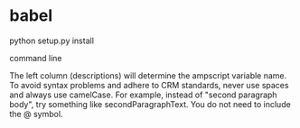 # babel
python setup.py install

command line

The left column (descriptions) will determine the ampscript variable name. To avoid syntax problems and adhere to CRM standards, never use spaces and always use camelCase. For example, instead of "second paragraph body", try something like secondParagraphText. You do not need to include the @ symbol.
